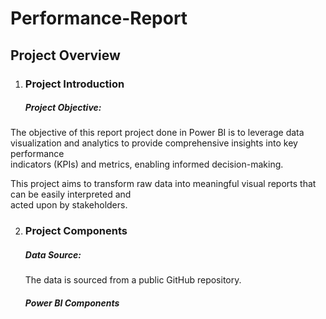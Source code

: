 # Performance-Report
## Project Overview

1.  ### Project Introduction
      ##### Project Objective:
  The objective of this report project done in Power BI is to leverage data visualization and analytics to provide comprehensive insights into key performance     
  indicators (KPIs) and metrics, enabling informed decision-making. 
  
  This project aims to transform raw data into meaningful visual reports that can be easily interpreted and   
  acted upon by stakeholders.


2.  ### Project Components
     ##### Data Source:
    The data is sourced from a public GitHub repository.

    ##### Power BI Components
    
      
  
